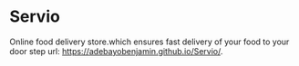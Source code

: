 # Servio
Online food delivery store.which ensures fast delivery of your food to your door step
url: https://adebayobenjamin.github.io/Servio/.

